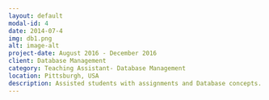 ```yaml
---
layout: default
modal-id: 4
date: 2014-07-4
img: db1.png
alt: image-alt
project-date: August 2016 - December 2016
client: Database Management
category: Teaching Assistant- Database Management
location: Pittsburgh, USA
description: Assisted students with assignments and Database concepts. Condeucted Labs to help students get familiarized with SQL onr Oracle 11g. 
---
```

